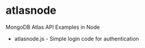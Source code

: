 # atlasnode
MongoDB Atlas API Examples in Node
* atlasnode.js - Simple login code for authentication
